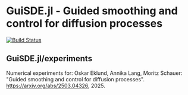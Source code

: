 # GuiSDE.jl - Guided smoothing and control for diffusion processes

[![Build Status](https://github.com/mschauer/GuiSDE.jl/actions/workflows/CI.yml/badge.svg?branch=main)](https://github.com/mschauer/GuiSDE.jl/actions/workflows/CI.yml?query=branch%3Amain)

## GuiSDE.jl/experiments

Numerical experiments for: Oskar Eklund, Annika Lang, Moritz Schauer: "Guided smoothing and control for diffusion processes". https://arxiv.org/abs/2503.04326, 2025.    
